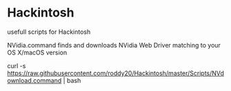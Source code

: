 # Hackintosh
usefull scripts for Hackintosh

NVidia.command
finds and downloads NVidia Web Driver matching to your OS X/macOS version

curl -s https://raw.githubusercontent.com/roddy20/Hackintosh/master/Scripts/NVdownload.command | bash
